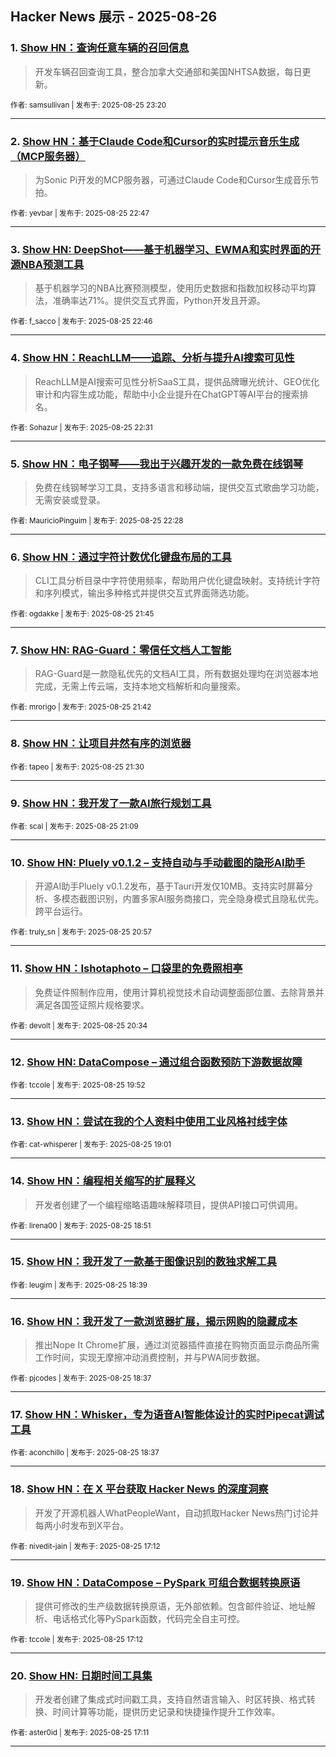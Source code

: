 ## Hacker News 展示 - 2025-08-26


### 1. [Show HN：查询任意车辆的召回信息](https://news.ycombinator.com/item?id=45020398)
> 开发车辆召回查询工具，整合加拿大交通部和美国NHTSA数据，每日更新。

<sub>作者: samsullivan | 发布于: 2025-08-25 23:20</sub>

---

### 2. [Show HN：基于Claude Code和Cursor的实时提示音乐生成（MCP服务器）](https://news.ycombinator.com/item?id=45020088)
> 为Sonic Pi开发的MCP服务器，可通过Claude Code和Cursor生成音乐节拍。

<sub>作者: yevbar | 发布于: 2025-08-25 22:47</sub>

---

### 3. [Show HN: DeepShot——基于机器学习、EWMA和实时界面的开源NBA预测工具](https://news.ycombinator.com/item?id=45020075)
> 基于机器学习的NBA比赛预测模型，使用历史数据和指数加权移动平均算法，准确率达71%。提供交互式界面，Python开发且开源。

<sub>作者: f_sacco | 发布于: 2025-08-25 22:46</sub>

---

### 4. [Show HN：ReachLLM——追踪、分析与提升AI搜索可见性](https://news.ycombinator.com/item?id=45019946)
> ReachLLM是AI搜索可见性分析SaaS工具，提供品牌曝光统计、GEO优化审计和内容生成功能，帮助中小企业提升在ChatGPT等AI平台的搜索排名。

<sub>作者: Sohazur | 发布于: 2025-08-25 22:31</sub>

---

### 5. [Show HN：电子钢琴——我出于兴趣开发的一款免费在线钢琴](https://news.ycombinator.com/item?id=45019914)
> 免费在线钢琴学习工具，支持多语言和移动端，提供交互式歌曲学习功能，无需安装或登录。

<sub>作者: MauricioPinguim | 发布于: 2025-08-25 22:28</sub>

---

### 6. [Show HN：通过字符计数优化键盘布局的工具](https://news.ycombinator.com/item?id=45019426)
> CLI工具分析目录中字符使用频率，帮助用户优化键盘映射。支持统计字符和序列模式，输出多种格式并提供交互式界面筛选功能。

<sub>作者: ogdakke | 发布于: 2025-08-25 21:45</sub>

---

### 7. [Show HN: RAG-Guard：零信任文档人工智能](https://news.ycombinator.com/item?id=45019397)
> RAG-Guard是一款隐私优先的文档AI工具，所有数据处理均在浏览器本地完成，无需上传云端，支持本地文档解析和向量搜索。

<sub>作者: mrorigo | 发布于: 2025-08-25 21:42</sub>

---

### 8. [Show HN：让项目井然有序的浏览器](https://news.ycombinator.com/item?id=45019270)

<sub>作者: tapeo | 发布于: 2025-08-25 21:30</sub>

---

### 9. [Show HN：我开发了一款AI旅行规划工具](https://news.ycombinator.com/item?id=45019059)

<sub>作者: scal | 发布于: 2025-08-25 21:09</sub>

---

### 10. [Show HN: Pluely v0.1.2 – 支持自动与手动截图的隐形AI助手](https://news.ycombinator.com/item?id=45018908)
> 开源AI助手Pluely v0.1.2发布，基于Tauri开发仅10MB。支持实时屏幕分析、多模态截图识别，内置多家AI服务商接口，完全隐身模式且隐私优先。跨平台运行。

<sub>作者: truly_sn | 发布于: 2025-08-25 20:57</sub>

---

### 11. [Show HN：Ishotaphoto – 口袋里的免费照相亭](https://news.ycombinator.com/item?id=45018658)
> 免费证件照制作应用，使用计算机视觉技术自动调整面部位置、去除背景并满足各国签证照片规格要求。

<sub>作者: devolt | 发布于: 2025-08-25 20:34</sub>

---

### 12. [Show HN: DataCompose – 通过组合函数预防下游数据故障](https://news.ycombinator.com/item?id=45018207)

<sub>作者: tccole | 发布于: 2025-08-25 19:52</sub>

---

### 13. [Show HN：尝试在我的个人资料中使用工业风格衬线字体](https://news.ycombinator.com/item?id=45017620)

<sub>作者: cat-whisperer | 发布于: 2025-08-25 19:01</sub>

---

### 14. [Show HN：编程相关缩写的扩展释义](https://news.ycombinator.com/item?id=45017506)
> 开发者创建了一个编程缩略语趣味解释项目，提供API接口可供调用。

<sub>作者: lirena00 | 发布于: 2025-08-25 18:51</sub>

---

### 15. [Show HN：我开发了一款基于图像识别的数独求解工具](https://news.ycombinator.com/item?id=45017340)

<sub>作者: leugim | 发布于: 2025-08-25 18:39</sub>

---

### 16. [Show HN：我开发了一款浏览器扩展，揭示网购的隐藏成本](https://news.ycombinator.com/item?id=45017320)
> 推出Nope It Chrome扩展，通过浏览器插件直接在购物页面显示商品所需工作时间，实现无摩擦冲动消费控制，并与PWA同步数据。

<sub>作者: pjcodes | 发布于: 2025-08-25 18:37</sub>

---

### 17. [Show HN：Whisker，专为语音AI智能体设计的实时Pipecat调试工具](https://news.ycombinator.com/item?id=45017314)

<sub>作者: aconchillo | 发布于: 2025-08-25 18:37</sub>

---

### 18. [Show HN：在 X 平台获取 Hacker News 的深度洞察](https://news.ycombinator.com/item?id=45016159)
> 开发了开源机器人WhatPeopleWant，自动抓取Hacker News热门讨论并每两小时发布到X平台。

<sub>作者: nivedit-jain | 发布于: 2025-08-25 17:12</sub>

---

### 19. [Show HN：DataCompose – PySpark 可组合数据转换原语](https://news.ycombinator.com/item?id=45016158)
> 提供可修改的生产级数据转换原语，无外部依赖。包含邮件验证、地址解析、电话格式化等PySpark函数，代码完全自主可控。

<sub>作者: tccole | 发布于: 2025-08-25 17:12</sub>

---

### 20. [Show HN: 日期时间工具集](https://news.ycombinator.com/item?id=45016141)
> 开发者创建了集成式时间戳工具，支持自然语言输入、时区转换、格式转换、时间计算等功能，提供历史记录和快捷操作提升工作效率。

<sub>作者: aster0id | 发布于: 2025-08-25 17:11</sub>

---
